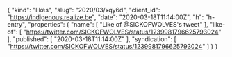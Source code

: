 {
  "kind": "likes",
  "slug": "2020/03/xqy6d",
  "client_id": "https://indigenous.realize.be",
  "date": "2020-03-18T11:14:00Z",
  "h": "h-entry",
  "properties": {
    "name": [
      "Like of @SICKOFWOLVES's tweet"
    ],
    "like-of": [
      "https://twitter.com/SICKOFWOLVES/status/1239981796625793024"
    ],
    "published": [
      "2020-03-18T11:14:00Z"
    ],
    "syndication": [
      "https://twitter.com/SICKOFWOLVES/status/1239981796625793024"
    ]
  }
}
